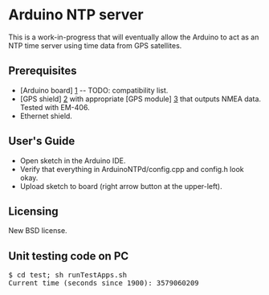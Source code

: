 Arduino NTP server
================================

This is a work-in-progress that will eventually allow the Arduino to act as an NTP time server
using time data from GPS satellites.

Prerequisites
-------------------------
* [Arduino board] [1] -- TODO: compatibility list.
* [GPS shield] [2] with appropriate [GPS module] [3] that outputs NMEA data. Tested with EM-406.
* Ethernet shield.

User's Guide
-------------------------
* Open sketch in the Arduino IDE.
* Verify that everything in ArduinoNTPd/config.cpp and config.h look okay.
* Upload sketch to board (right arrow button at the upper-left).

Licensing
-------------------------
New BSD license.

Unit testing code on PC
-------------------------
<pre>
$ cd test; sh runTestApps.sh
Current time (seconds since 1900): 3579060209
</pre>

  [1]: http://arduino.cc/                         "Arduino"
  [2]: https://www.sparkfun.com/products/10710    "GPS Shield @ SparkFun"
  [3]: https://www.sparkfun.com/products/465      "GPS module compatible with GPS Shield"